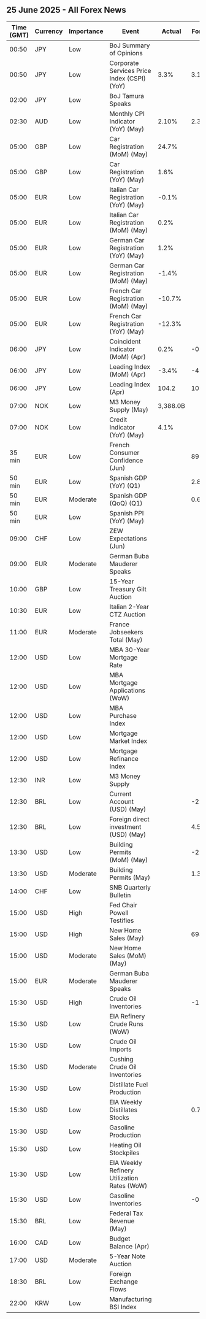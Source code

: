 ## 25 June 2025 - All Forex News

| Time (GMT) | Currency | Importance | Event | Actual | Forecast | Previous |
|------|----------|------------|-------|--------|----------|----------|
| 00:50 | JPY | Low | BoJ Summary of Opinions |  |  |  |
| 00:50 | JPY | Low | Corporate Services Price Index (CSPI) (YoY) | 3.3% | 3.1% | 3.4% |
| 02:00 | JPY | Low | BoJ Tamura Speaks |  |  |  |
| 02:30 | AUD | Low | Monthly CPI Indicator (YoY) (May) | 2.10% | 2.30% | 2.40% |
| 05:00 | GBP | Low | Car Registration (MoM) (May) | 24.7% |  | -66.3% |
| 05:00 | GBP | Low | Car Registration (YoY) (May) | 1.6% |  | -10.4% |
| 05:00 | EUR | Low | Italian Car Registration (YoY) (May) | -0.1% |  | 2.7% |
| 05:00 | EUR | Low | Italian Car Registration (MoM) (May) | 0.2% |  | -19.2% |
| 05:00 | EUR | Low | German Car Registration (YoY) (May) | 1.2% |  | -0.2% |
| 05:00 | EUR | Low | German Car Registration (MoM) (May) | -1.4% |  | -4.2% |
| 05:00 | EUR | Low | French Car Registration (MoM) (May) | -10.7% |  | -9.8% |
| 05:00 | EUR | Low | French Car Registration (YoY) (May) | -12.3% |  | -5.6% |
| 06:00 | JPY | Low | Coincident Indicator (MoM) (Apr) | 0.2% | -0.3% | -1.4% |
| 06:00 | JPY | Low | Leading Index (MoM) (Apr) | -3.4% | -4.2% | -0.1% |
| 06:00 | JPY | Low | Leading Index (Apr) | 104.2 | 103.4 | 108.1 |
| 07:00 | NOK | Low | M3 Money Supply (May) | 3,388.0B |  | 3,319.1B |
| 07:00 | NOK | Low | Credit Indicator (YoY) (May) | 4.1% |  | 4.1% |
| 35 min | EUR | Low | French Consumer Confidence (Jun) |  | 89 | 88 |
| 50 min | EUR | Low | Spanish GDP (YoY) (Q1) |  | 2.8% | 3.3% |
| 50 min | EUR | Moderate | Spanish GDP (QoQ) (Q1) |  | 0.6% | 0.7% |
| 50 min | EUR | Low | Spanish PPI (YoY) (May) |  |  | 1.9% |
| 09:00 | CHF | Low | ZEW Expectations (Jun) |  |  | -22.0 |
| 09:00 | EUR | Moderate | German Buba Mauderer Speaks |  |  |  |
| 10:00 | GBP | Low | 15-Year Treasury Gilt Auction |  |  | 4.917% |
| 10:30 | EUR | Low | Italian 2-Year CTZ Auction |  |  | 2.010% |
| 11:00 | EUR | Moderate | France Jobseekers Total (May) |  |  | 3,013.0K |
| 12:00 | USD | Low | MBA 30-Year Mortgage Rate |  |  | 6.84% |
| 12:00 | USD | Low | MBA Mortgage Applications (WoW) |  |  | -2.6% |
| 12:00 | USD | Low | MBA Purchase Index |  |  | 165.8 |
| 12:00 | USD | Low | Mortgage Market Index |  |  | 248.1 |
| 12:00 | USD | Low | Mortgage Refinance Index |  |  | 692.4 |
| 12:30 | INR | Low | M3 Money Supply |  |  | 9.5% |
| 12:30 | BRL | Low | Current Account (USD) (May) |  | -2.80B | -1.35B |
| 12:30 | BRL | Low | Foreign direct investment (USD) (May) |  | 4.50B | 5.49B |
| 13:30 | USD | Low | Building Permits (MoM) (May) |  | -2.0% | -4.0% |
| 13:30 | USD | Moderate | Building Permits (May) |  | 1.393M | 1.422M |
| 14:00 | CHF | Low | SNB Quarterly Bulletin |  |  |  |
| 15:00 | USD | High | Fed Chair Powell Testifies |  |  |  |
| 15:00 | USD | High | New Home Sales (May) |  | 694K | 743K |
| 15:00 | USD | Moderate | New Home Sales (MoM) (May) |  |  | 10.9% |
| 15:00 | EUR | Moderate | German Buba Mauderer Speaks |  |  |  |
| 15:30 | USD | High | Crude Oil Inventories |  | -1.200M | -11.473M |
| 15:30 | USD | Low | EIA Refinery Crude Runs (WoW) |  |  | -0.364M |
| 15:30 | USD | Low | Crude Oil Imports |  |  | -1.747M |
| 15:30 | USD | Moderate | Cushing Crude Oil Inventories |  |  | -0.995M |
| 15:30 | USD | Low | Distillate Fuel Production |  |  | 0.077M |
| 15:30 | USD | Low | EIA Weekly Distillates Stocks |  | 0.700M | 0.514M |
| 15:30 | USD | Low | Gasoline Production |  |  | 0.386M |
| 15:30 | USD | Low | Heating Oil Stockpiles |  |  | 0.152M |
| 15:30 | USD | Low | EIA Weekly Refinery Utilization Rates (WoW) |  |  | -1.1% |
| 15:30 | USD | Low | Gasoline Inventories |  | -0.500M | 0.209M |
| 15:30 | BRL | Low | Federal Tax Revenue (May) |  |  | 261.30B |
| 16:00 | CAD | Low | Budget Balance (Apr) |  |  | -23.88B |
| 17:00 | USD | Moderate | 5-Year Note Auction |  |  | 4.071% |
| 18:30 | BRL | Low | Foreign Exchange Flows |  |  | -0.092B |
| 22:00 | KRW | Low | Manufacturing BSI Index |  |  | 73 |
